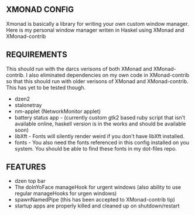 XMONAD CONFIG
-------------
Xmonad is basically a library for writing your own custom window manager. Here
is my personal window manager writen in Haskel using XMonad and XMonad-contrib

REQUIREMENTS
------------
This should run with the darcs verisons of both XMonad and XMonad-contrib. I
also eliminated dependencies on my own code in XMonad-contrib so that this
should run with older verisons of XMonad and XMonad-contrib. This has yet to be
tested though. 

* dzen2
* stalonetray
* nm-applet (NetworkMonitor applet)
* battery status app - (currently custom gtk2 based ruby script that isn't available online, haskell version is in the
  works and should be available soon)
* libXft - Fonts will silently render weird if you don't have libXft installed. 
* fonts - You also need the fonts referenced in this config installed on you
  system. You should be able to find these fonts in my dot-files repo. 

FEATURES
--------
* dzen top bar 
* The doInYoFace manageHook for urgent windows (also ability to use regular
  manageHooks for urgen windows)
* spawnNamedPipe (this has been accepted to XMonad-contrib tip)
* startup apps are properly killed and cleaned up on shutdown/restart
